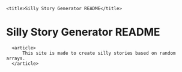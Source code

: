 <!DOCTYPE html>
<html>
  <head>
    <meta charset="utf-8">

    <title>Silly Story Generator README</title>
  </head>

  <body>
      <h1>Silly Story Generator README</h1>

      <article>
          This site is made to create silly stories based on random arrays.
      </article>
  </body>
  </html>
  